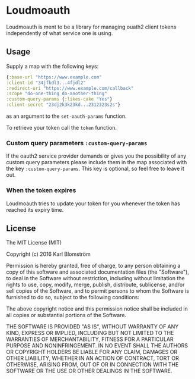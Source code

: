 # Loudmoauth

Loudmoauth is ment to be a library for managing ouath2 client tokens independently of what service one is using.

## Usage
Supply a map with the following keys:
  ```Clojure
  {:base-url "https://www.example.com"
  :client-id "34jfkdl3...4fjdl2"
  :redirect-uri "https://www.example.com/callback"
  :scope "do-one-thing do-another-thing"
  :custom-query-params {:likes-cake "Yes"}
  :client-secret "23dj2k3k23kd...2312323s2s"}
```
as an argument to the `set-oauth-params` function.

To retrieve your token call the `token` function.

### Custom query parameters `:custom-query-params`
If the oauth2 service provider demands or gives you the possibility of any custom query parameters please include them in the map associated with the key `:custom-query-params`. This key is optional, so feel free to leave it out.

### When the token expires
Loudmoauth tries to update your token for you whenever the token has reached its expiry time.

## License
The MIT License (MIT)

Copyright (c) 2016 Karl Blomström

Permission is hereby granted, free of charge, to any person obtaining a copy of this software and associated documentation files (the "Software"), to deal in the Software without restriction, including without limitation the rights to use, copy, modify, merge, publish, distribute, sublicense, and/or sell copies of the Software, and to permit persons to whom the Software is furnished to do so, subject to the following conditions:

The above copyright notice and this permission notice shall be included in all copies or substantial portions of the Software.

THE SOFTWARE IS PROVIDED "AS IS", WITHOUT WARRANTY OF ANY KIND, EXPRESS OR IMPLIED, INCLUDING BUT NOT LIMITED TO THE WARRANTIES OF MERCHANTABILITY, FITNESS FOR A PARTICULAR PURPOSE AND NONINFRINGEMENT. IN NO EVENT SHALL THE AUTHORS OR COPYRIGHT HOLDERS BE LIABLE FOR ANY CLAIM, DAMAGES OR OTHER LIABILITY, WHETHER IN AN ACTION OF CONTRACT, TORT OR OTHERWISE, ARISING FROM, OUT OF OR IN CONNECTION WITH THE SOFTWARE OR THE USE OR OTHER DEALINGS IN THE SOFTWARE.
